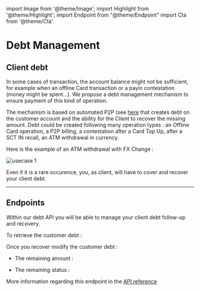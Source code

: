 import Image from '@theme/Image';
import Highlight from '@theme/Highlight';
import Endpoint from "@theme/Endpoint"
import Cta from '@theme/Cta'

# Debt Management

## Client debt

<Highlight>

In some cases of transaction, the account balance might not be sufficient, for example when an offline Card transaction or a payin contestation (money might be spent...).
We propose a debt management mechanism to ensure payment of this kind of operation.

</Highlight>

<Highlight type="tip">

The mechanism is based on automated P2P (see [here](docs/payments/P2P) that creates debt on the customer account and the ability for the Client to recover the missing amount.
Debt could be created following many operation types : an Offline Card operation, a P2P billing, a contestation after a Card Top Up, after a SCT IN recall, an ATM withdrawal in currency.

</Highlight>

Here is the example of an ATM withdrawal with FX Change : 

<Image src="docs/ATMDEBT.png" alt="usecase 1"/>

<Highlight type="danger">

Even if it is a rare occurence, you, as client, will have to cover and recover your client debt.

</Highlight>

---

## Endpoints

Within our debt API you will be able to manage your client debt follow-up and recovery.

To retrieve the customer debt :

<Endpoint apiUrl="/v1.0/migrationProxy" path="/api/v1.1/clientdebts" method="get"/>

Once you recover modify the customer debt :
  
- The remaining amount :
 
<Endpoint apiUrl="/v1.0/migrationProxy" path="/api/v1.1/clientdebts/{orderid}/remainingdebtamount" method="put"/> 

- The remaining status :

<Endpoint apiUrl="/v1.0/migrationProxy" path="/api/v1.1/clientdebts/{orderid}/status" method="put"/> 


More information regarding this endpoint in the [API reference](/api/Core)

<!-- <Endpoint apiUrl="/v1.0/migrationProxy" path="​/api/v1.0/users/{userid}/cards/{id}" method="delete"/> -->

<Cta
  context="doc"
  ui="button"
  link="/api/Core"
  label="Try it out"
/>
